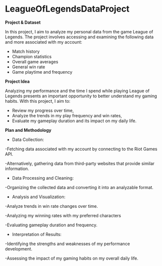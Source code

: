 # LeagueOfLegendsDataProject


**Project & Dataset**

In this project, I aim to analyze my personal data from the game League of Legends. The project involves accessing and examining the following data and more associated with my account:

* Match history
* Champion statistics
* Overall game averages
* General win rate
* Game playtime and frequency


**Project Idea**   

Analyzing my performance and the time I spend while playing League of Legends presents an important opportunity to better understand my gaming habits. With this project, I aim to:

* Review my progress over time,
* Analyze the trends in my play frequency and win rates,
* Evaluate my gameplay duration and its impact on my daily life.



**Plan and Methodology**  

* Data Collection:
  
-Fetching data associated with my account by connecting to the Riot Games API.

-Alternatively, gathering data from third-party websites that provide similar information.

* Data Processing and Cleaning:
  
-Organizing the collected data and converting it into an analyzable format.

* Analysis and Visualization:
  
-Analyze trends in win rate changes over time.

-Analyzing my winning rates with my preferred characters

-Evaluating gameplay duration and frequency.

* Interpretation of Results:
  
-Identifying the strengths and weaknesses of my performance development.

-Assessing the impact of my gaming habits on my overall daily life.

